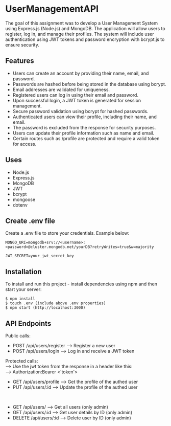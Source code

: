 # UserManagementAPI
The goal of this assignment was to develop a User Management System using Express.js (Node.js) and MongoDB. The application will allow users to register, log in, and manage their profiles. The system will include user authentication using JWT tokens and password encryption with bcrypt.js to ensure security.

## Features
- Users can create an account by providing their name, email, and password.
- Passwords are hashed before being stored in the database using bcrypt.
- Email addresses are validated for uniqueness.
- Registered users can log in using their email and password.
- Upon successful login, a JWT token is generated for session management.
- Secure password validation using bcrypt for hashed passwords.
- Authenticated users can view their profile, including their name, and email.
- The password is excluded from the response for security purposes.
- Users can update their profile information such as name and email.
- Certain routes such as /profile are protected and require a valid token for access.

## Uses
- Node.js
- Express.js
- MongoDB
- JWT
- bcrypt
- mongoose
- dotenv

## Create .env file
Create a .env file to store your credentials. Example below:

```
MONGO_URI=mongodb+srv://<username>:<password>@cluster.mongodb.net/yourDB?retryWrites=true&w=majority

JWT_SECRET=your_jwt_secret_key
```

## Installation
To install and run this project - install dependencies using npm and then start your server:

```
$ npm install
$ touch .env (include above .env properties)
$ npm start (http://localhost:3000)
```

## API Endpoints
Public calls:
- POST /api/users/register --> Register a new user
- POST /api/users/login --> Log in and receive a JWT token

Protected calls:<br>
--> Use the jwt token from the response in a header like this: <br> --> Authorization:Bearer <'token'> 

- GET /api/users/profile --> Get the profile of the authed user
- PUT /api/users/:id --> Update the profile of the authed user 

<br>

- GET /api/users/ --> Get all users (only admin)
- GET /api/users/:id --> Get user details by ID (only admin)
- DELETE /api/users/:id --> Delete user by ID (only admin)